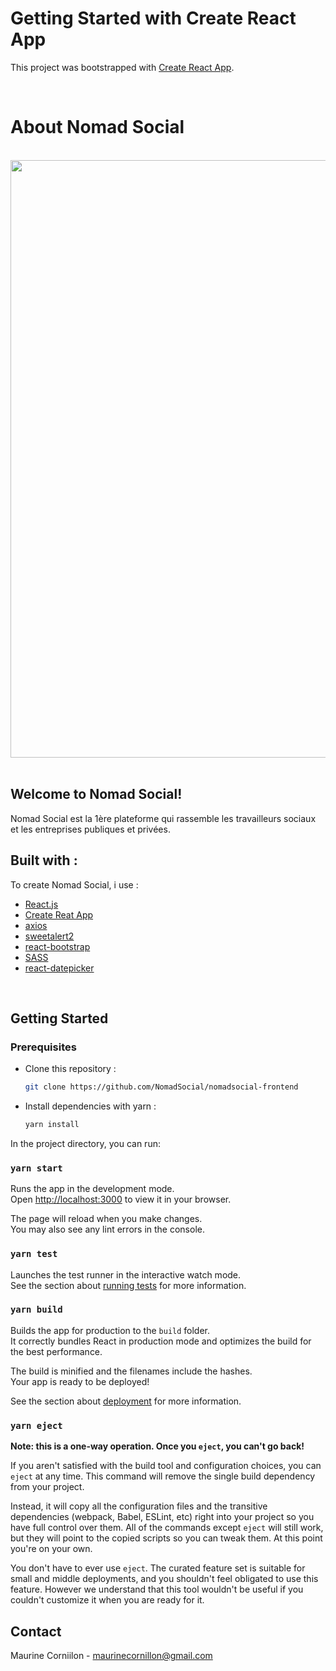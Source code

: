 # Getting Started with Create React App

This project was bootstrapped with [Create React App](https://github.com/facebook/create-react-app).

<br/>

# About Nomad Social

<br/>
<div align="center">
    <img src="https://res.cloudinary.com/db12jfw2s/image/upload/v1662113492/Nomad%20Social/Logo_vjjgzv.png" width="956">
</div>
<br/>

## Welcome to Nomad Social!

Nomad Social est la 1ère plateforme qui rassemble les travailleurs
sociaux et les entreprises publiques et privées.

## Built with :

To create Nomad Social, i use :

- [React.js](https://reactjs.org/)
- [Create Reat App](https://create-react-app.dev/)
- [axios](https://github.com/axios/axios)
- [sweetalert2](https://github.com/sweetalert2/sweetalert2)
- [react-bootstrap](https://react-bootstrap.github.io/)
- [SASS](https://sass-lang.com/)
- [react-datepicker](https://www.npmjs.com/package/react-datepicker)

<br/>

## Getting Started

### Prerequisites

- Clone this repository :

  ```sh
  git clone https://github.com/NomadSocial/nomadsocial-frontend
  ```

- Install dependencies with yarn :

  ```sh
  yarn install
  ```

In the project directory, you can run:

### `yarn start`

Runs the app in the development mode.\
Open [http://localhost:3000](http://localhost:3000) to view it in your browser.

The page will reload when you make changes.\
You may also see any lint errors in the console.

### `yarn test`

Launches the test runner in the interactive watch mode.\
See the section about [running tests](https://facebook.github.io/create-react-app/docs/running-tests) for more information.

### `yarn build`

Builds the app for production to the `build` folder.\
It correctly bundles React in production mode and optimizes the build for the best performance.

The build is minified and the filenames include the hashes.\
Your app is ready to be deployed!

See the section about [deployment](https://facebook.github.io/create-react-app/docs/deployment) for more information.

### `yarn eject`

**Note: this is a one-way operation. Once you `eject`, you can't go back!**

If you aren't satisfied with the build tool and configuration choices, you can `eject` at any time. This command will remove the single build dependency from your project.

Instead, it will copy all the configuration files and the transitive dependencies (webpack, Babel, ESLint, etc) right into your project so you have full control over them. All of the commands except `eject` will still work, but they will point to the copied scripts so you can tweak them. At this point you're on your own.

You don't have to ever use `eject`. The curated feature set is suitable for small and middle deployments, and you shouldn't feel obligated to use this feature. However we understand that this tool wouldn't be useful if you couldn't customize it when you are ready for it.

## Contact

Maurine Corniilon - maurinecornillon@gmail.com
